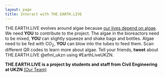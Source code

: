 ```yaml
---
layout: page
title: Interact with THE.EARTH.LIVE
---
```


THE.EARTH.LIVE evolves around algae because [our lives depend on algae]({{site.url}}/why-algae). We need __YOU__ to contribute to the project. The algae in the bioreactors need to be mixed, __YOU__ can slightly squeeze and shake bags and bottles. Algae need to be fed with CO<sub>2</sub>, __YOU__ can blow into the tubes to feed them. Scan different QR codes to learn more about algae. Tell your friends, __tweet__ about THE.EARTH.LIVE @efml_ukzn using #EarthLiveUKZN.

__THE.EARTH.LIVE is a project by students and staff from Civil Engineering at UKZN__ [(Our Team)]({{site.url}}/earthlive_team)
